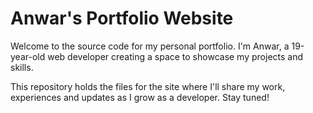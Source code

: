 # Anwar's Portfolio Website

Welcome to the source code for my personal portfolio. I'm Anwar, a 19-year-old web developer creating a space to showcase my projects and skills.

This repository holds the files for the site where I'll share my work, experiences and updates as I grow as a developer. Stay tuned!

